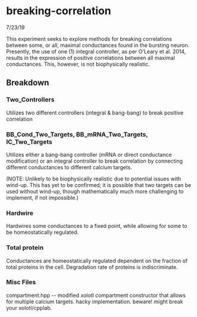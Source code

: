 # breaking-correlation

7/23/19

This experiment seeks to explore methods for breaking correlations between some, or all, maximal
conductances found in the bursting neuron. Presently, the use of one (1) integral controller, as per
O'Leary et al. 2014, results in the expression of positive correlations between all maximal conductances.
This, however, is not biophysically realistic.

## Breakdown

### Two_Controllers

Utilizes two different controllers (integral & bang-bang) to break positive correlation

### BB_Cond_Two_Targets, BB_mRNA_Two_Targets, IC_Two_Targets

Utilizes either a bang-bang controller (mRNA or direct conductance modification) or an integral
controller to break correlation by connecting different conductances to different calcium targets.

(NOTE: Unlikely to be biophysically realistic due to potential issues with wind-up. This has yet
to be confirmed; it is possible that two targets can be used without wind-up, though mathematically
much more challenging to implement, if not impossible.)

### Hardwire

Hardwires some conductances to a fixed point, while allowing for some to be homeostatically regulated.

### Total protein

Conductances are homeostatically regulated dependent on the fraction of total proteins in the cell.
Degradation rate of proteins is indiscriminate. 

### Misc Files

compartment.hpp -- modified xolotl compartment constructor that allows for multiple calcium targets.
hacky implementation. beware! might break your xolotl/cpplab.
